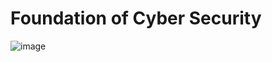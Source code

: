 # Foundation of Cyber Security

![image](https://github.com/roulthegr8/Cybersecurity-Profesional-Certificate/assets/90126847/e791c03b-c395-4b90-8fae-b4e5fc7a42f7)


